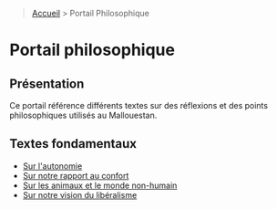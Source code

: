 > <a href="../">Accueil</a> > Portail Philosophique
# Portail philosophique

## Présentation

Ce portail référence différents textes sur des réflexions et des points philosophiques utilisés au Mallouestan.

## Textes fondamentaux

- [Sur l'autonomie](./autonomie)
- [Sur notre rapport au confort](./confort)
- [Sur les animaux et le monde non-humain](./environnement)
- [Sur notre vision du libéralisme](./liberalisme)
